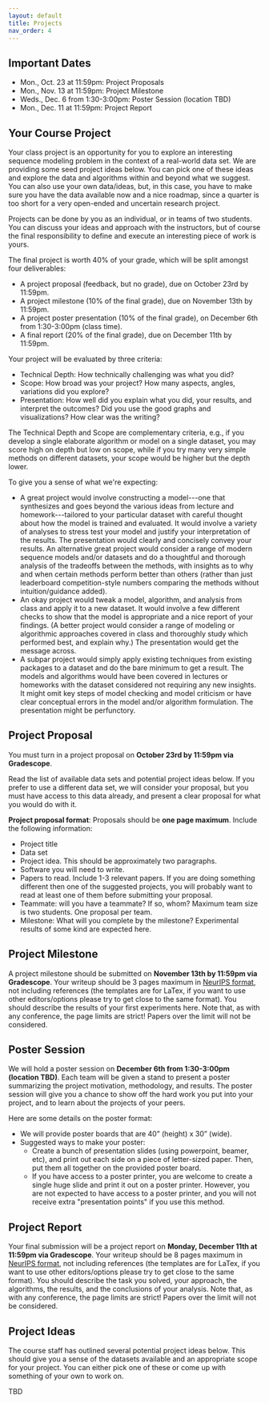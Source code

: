 ```yaml
---
layout: default
title: Projects
nav_order: 4
---
```


## Important Dates
- Mon., Oct. 23 at 11:59pm: Project Proposals 
- Mon., Nov. 13 at 11:59pm: Project Milestone 
- Weds., Dec. 6 from 1:30-3:00pm: Poster Session (location TBD)
- Mon., Dec. 11 at 11:59pm: Project Report

## Your Course Project 

Your class project is an opportunity for you to explore an interesting sequence modeling problem in the context of a real-world data set. We are providing some seed project ideas below. You can pick one of these ideas and explore the data and algorithms within and beyond what we suggest. You can also use your own data/ideas, but, in this case, you have to make sure you have the data available now and a nice roadmap, since a quarter is too short for a very open-ended and uncertain research project.

Projects can be done by you as an individual, or in teams of two students. You can discuss your ideas and approach with the instructors, but of course the final responsibility to define and execute an interesting piece of work is yours.

The final project is worth 40% of your grade, which will be split amongst four deliverables:
- A project proposal (feedback, but no grade), due on October 23rd by 11:59pm.
- A project milestone (10% of the final grade), due on November 13th by 11:59pm.
- A project poster presentation (10% of the final grade), on December 6th from 1:30-3:00pm (class time).
- A final report (20% of the final grade), due on December 11th by 11:59pm.

Your project will be evaluated by three criteria:
- Technical Depth: How technically challenging was what you did?
- Scope: How broad was your project? How many aspects, angles, variations did you explore? 
- Presentation: How well did you explain what you did, your results, and interpret the outcomes? Did you use the good graphs and visualizations? How clear was the writing?

The Technical Depth and Scope are complementary criteria, e.g., if you develop a single elaborate algorithm or model on a single dataset, you may score high on depth but low on scope, while if you try many very simple methods on different datasets, your scope would be higher but the depth lower.

To give you a sense of what we're expecting:
- A great project would involve constructing a model---one that synthesizes and goes beyond the various ideas from lecture and homework---tailored to your particular dataset with careful thought about how the model is trained and evaluated. It would involve a variety of analyses to stress test your model and justify your interpretation of the results. The presentation would clearly and concisely convey your results.  An alternative great project would consider a range of modern sequence models and/or datasets and do a thoughtful and thorough analysis of the tradeoffs between the methods, with insights as to why and when certain methods perform better than others (rather than just leaderboard competition-style numbers comparing the methods without intuition/guidance added).
- An okay project would tweak a model, algorithm, and analysis from class and apply it to a new dataset. It would involve a few different checks to show that the model is appropriate and a nice report of your findings. (A better project would consider a range of modeling or algorithmic approaches covered in class and thoroughly study which performed best, and explain why.) The presentation would get the message across.
- A subpar project would simply apply existing techniques from existing packages to a dataset and do the bare minimum to get a result.  The models and algorithms would have been covered in lectures or homeworks with the dataset considered not requiring any new insights.  It might omit key steps of model checking and model criticism or have clear conceptual errors in the model and/or algorithm formulation. The presentation might be perfunctory.

## Project Proposal  

You must turn in a project proposal on **October 23rd by 11:59pm via Gradescope**.

Read the list of available data sets and potential project ideas below. If you prefer to use a different data set, we will consider your proposal, but you must have access to this data already, and present a clear proposal for what you would do with it. 

**Project proposal format**: Proposals should be **one page maximum**. Include the following information:
- Project title
- Data set
- Project idea. This should be approximately two paragraphs.
- Software you will need to write.
- Papers to read. Include 1-3 relevant papers. If you are doing something different then one of the suggested projects, you will probably want to read at least one of them before submitting your proposal.
- Teammate: will you have a teammate? If so, whom? Maximum team size is two students. One proposal per team.
- Milestone: What will you complete by the milestone? Experimental results of some kind are expected here.

## Project Milestone  

A project milestone should be submitted on **November 13th by 11:59pm via Gradescope**. Your writeup should be 3 pages maximum in [NeurIPS format](https://nips.cc/Conferences/2023/PaperInformation/StyleFiles), not including references (the templates are for LaTex, if you want to use other editors/options please try to get close to the same format). You should describe the results of your first experiments here. Note that, as with any conference, the page limits are strict! Papers over the limit will not be considered.

## Poster Session  

We will hold a poster session on **December 6th from 1:30-3:00pm (location TBD)**. Each team will be given a stand to present a poster summarizing the project motivation, methodology, and results. The poster session will give you a chance to show off the hard work you put into your project, and to learn about the projects of your peers. 

Here are some details on the poster format:
- We will provide poster boards that are 40” (height) x 30” (wide). 
- Suggested ways to make your poster:
  - Create a bunch of presentation slides (using powerpoint, beamer, etc), and print out each side on a piece of letter-sized paper. Then, put them all together on the provided poster board.
  - If you have access to a poster printer, you are welcome to create a single huge slide and print it out on a poster printer. However, you are not expected to have access to a poster printer, and you will not receive extra "presentation points" if you use this method.

## Project Report  

Your final submission will be a project report on **Monday, December 11th at 11:59pm via Gradescope**. 
Your writeup should be 8 pages maximum in [NeurIPS format](https://nips.cc/Conferences/2023/PaperInformation/StyleFiles), not including references (the templates are for LaTex, if you want to use other editors/options please try to get close to the same format). You should describe the task you solved, your approach, the algorithms, the results, and the conclusions of your analysis. Note that, as with any conference, the page limits are strict! Papers over the limit will not be considered. 

## Project Ideas  

The course staff has outlined several potential project ideas below. This should give you a sense of the datasets available and an appropriate scope for your project. You can either pick one of these or come up with something of your own to work on.

TBD

